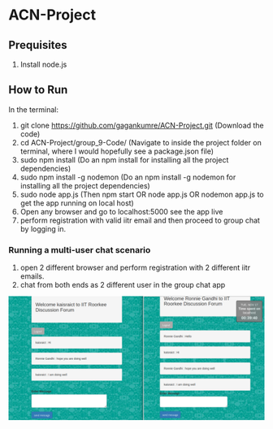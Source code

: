 # ACN-Project
 
## Prequisites

1. Install node.js 

## How to Run
  
In the terminal:
1. git clone https://github.com/gagankumre/ACN-Project.git (Download the code)
2. cd ACN-Project/group_9-Code/ (Navigate to inside the project folder on terminal, where I would hopefully see a package.json file)
3. sudo npm install (Do an npm install for installing all the project dependencies) 
4. sudo npm install -g nodemon (Do an npm install -g nodemon for installing all the project dependencies)
5. sudo node app.js (Then npm start OR node app.js OR nodemon app.js to get the app running on local host) 
6. Open any browser and go to localhost:5000 see the app live
7. perform registration with valid iitr email and then proceed to group chat by logging in.

### Running a multi-user chat scenario
1. open 2 different browser and perform registration with 2 different iitr emails.
2. chat from both ends as 2 different user in the group chat app

![Chrome and Firefox browsers](https://github.com/gagankumre/ACN-Project/blob/main/views/resources/multi-browser-chat.png)
